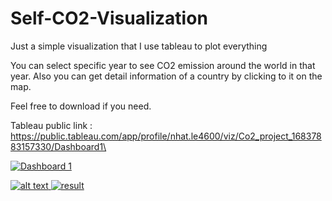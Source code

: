 # Self-CO2-Visualization
Just a simple visualization that I use tableau to plot everything

You can select specific year to see CO2 emission around the world in that year. Also you can get detail information of a country by clicking to it on the map.

Feel free to download if you need.

Tableau public link : https://public.tableau.com/app/profile/nhat.le4600/viz/Co2_project_16837883157330/Dashboard1\

<div class='tableauPlaceholder' id='viz1683890572986' style='position: relative'><noscript><a href='#'><img alt='Dashboard 1 ' src='https:&#47;&#47;public.tableau.com&#47;static&#47;images&#47;Co&#47;Co2_project_16837883157330&#47;Dashboard1&#47;1_rss.png' style='border: none' /  scriptElement.src = 'https://public.tableau.com/javascripts/api/viz_v1.js';                    vizElement.parentNode.insertBefore(scriptElement, vizElement);                </script>

![alt text](https://drive.google.com/file/d/1KzedpNRbOkPJq892FnF4s6oGwwe2B2DK/view?usp=sharing)
![result](https://github.com/baonhat1802/Self-CO2-Visualization/assets/74585577/9f06ee8e-cc62-4bac-ac3b-123a7b5880e3)
